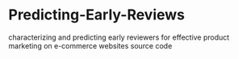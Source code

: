 # Predicting-Early-Reviews
characterizing and predicting early reviewers for effective product marketing on e-commerce websites source code

